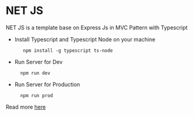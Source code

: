 # NET JS
NET JS is a template base on Express Js in MVC Pattern with Typescript


+ Install Typescript and Typescript Node on your machine

   ```
      npm install -g typescript ts-node
   ```

+ Run Server for Dev

  ```
    npm run dev
  ```

+ Run Server for Production

    ```
      npm run prod
    ```
    
Read more [here](https://github.com/nguyenlethanhkhoa/net-js/wiki/How-I-build-it-%3F)
